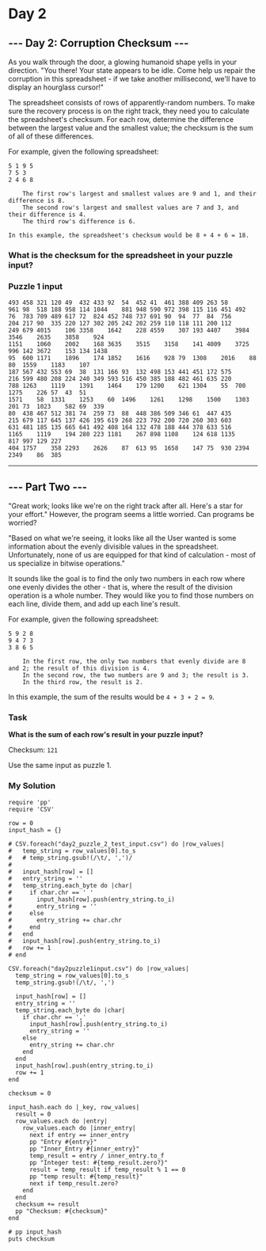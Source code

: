 # Day 2

## --- Day 2: Corruption Checksum ---

As you walk through the door, a glowing humanoid shape yells in your direction. "You there! Your state appears to be idle. Come help us repair the corruption in this spreadsheet - if we take another millisecond, we'll have to display an hourglass cursor!"

The spreadsheet consists of rows of apparently-random numbers. To make sure the recovery process is on the right track, they need you to calculate the spreadsheet's checksum. For each row, determine the difference between the largest value and the smallest value; the checksum is the sum of all of these differences.

For example, given the following spreadsheet:

```
5 1 9 5
7 5 3
2 4 6 8

    The first row's largest and smallest values are 9 and 1, and their difference is 8.
    The second row's largest and smallest values are 7 and 3, and their difference is 4.
    The third row's difference is 6.

In this example, the spreadsheet's checksum would be 8 + 4 + 6 = 18.
```

### What is the checksum for the spreadsheet in your puzzle input?

### Puzzle 1 input

```
493	458	321	120	49	432	433	92	54	452	41	461	388	409	263	58
961	98	518	188	958	114	1044	881	948	590	972	398	115	116	451	492
76	783	709	489	617	72	824	452	748	737	691	90	94	77	84	756
204	217	90	335	220	127	302	205	242	202	259	110	118	111	200	112
249	679	4015	106	3358	1642	228	4559	307	193	4407	3984	3546	2635	3858	924
1151	1060	2002	168	3635	3515	3158	141	4009	3725	996	142	3672	153	134	1438
95	600	1171	1896	174	1852	1616	928	79	1308	2016	88	80	1559	1183	107
187	567	432	553	69	38	131	166	93	132	498	153	441	451	172	575
216	599	480	208	224	240	349	593	516	450	385	188	482	461	635	220
788	1263	1119	1391	1464	179	1200	621	1304	55	700	1275	226	57	43	51
1571	58	1331	1253	60	1496	1261	1298	1500	1303	201	73	1023	582	69	339
80	438	467	512	381	74	259	73	88	448	386	509	346	61	447	435
215	679	117	645	137	426	195	619	268	223	792	200	720	260	303	603
631	481	185	135	665	641	492	408	164	132	478	188	444	378	633	516
1165	1119	194	280	223	1181	267	898	1108	124	618	1135	817	997	129	227
404	1757	358	2293	2626	87	613	95	1658	147	75	930	2394	2349	86	385
```

---

## --- Part Two ---

"Great work; looks like we're on the right track after all. Here's a star for your effort." However, the program seems a little worried. Can programs be worried?

"Based on what we're seeing, it looks like all the User wanted is some information about the evenly divisible values in the spreadsheet. Unfortunately, none of us are equipped for that kind of calculation - most of us specialize in bitwise operations."

It sounds like the goal is to find the only two numbers in each row where one evenly divides the other - that is, where the result of the division operation is a whole number. They would like you to find those numbers on each line, divide them, and add up each line's result.

For example, given the following spreadsheet:

```
5 9 2 8
9 4 7 3
3 8 6 5

    In the first row, the only two numbers that evenly divide are 8 and 2; the result of this division is 4.
    In the second row, the two numbers are 9 and 3; the result is 3.
    In the third row, the result is 2.
```

In this example, the sum of the results would be `4 + 3 + 2 = 9`.

### Task
**What is the sum of each row's result in your puzzle input?**

Checksum: `121`

Use the same input as puzzle 1.

### My Solution

```
require 'pp'
require 'CSV'

row = 0
input_hash = {}

# CSV.foreach("day2_puzzle_2_test_input.csv") do |row_values|
#   temp_string = row_values[0].to_s
#   # temp_string.gsub!(/\t/, ',')/
#
#   input_hash[row] = []
#   entry_string = ''
#   temp_string.each_byte do |char|
#     if char.chr == ' '
#       input_hash[row].push(entry_string.to_i)
#       entry_string = ''
#     else
#       entry_string += char.chr
#     end
#   end
#   input_hash[row].push(entry_string.to_i)
#   row += 1
# end

CSV.foreach("day2puzzle1input.csv") do |row_values|
  temp_string = row_values[0].to_s
  temp_string.gsub!(/\t/, ',')

  input_hash[row] = []
  entry_string = ''
  temp_string.each_byte do |char|
    if char.chr == ','
      input_hash[row].push(entry_string.to_i)
      entry_string = ''
    else
      entry_string += char.chr
    end
  end
  input_hash[row].push(entry_string.to_i)
  row += 1
end

checksum = 0

input_hash.each do |_key, row_values|
  result = 0
  row_values.each do |entry|
    row_values.each do |inner_entry|
      next if entry == inner_entry
      pp "Entry #{entry}"
      pp "Inner_Entry #{inner_entry}"
      temp_result = entry / inner_entry.to_f
      pp "Integer test: #{temp_result.zero?}"
      result = temp_result if temp_result % 1 == 0
      pp "temp result: #{temp_result}"
      next if temp_result.zero?
    end
  end
  checksum += result
  pp "Checksum: #{checksum}"
end

# pp input_hash
puts checksum
```
